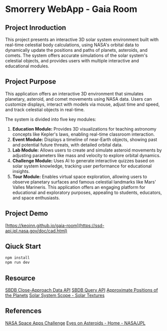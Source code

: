 # Smorrery WebApp - Gaia Room

## Project Inroduction
This project presents an interactive 3D solar system environment built with real-time celestial body calculations, using NASA's orbital data to dynamically update the positions and paths of planets, asteroids, and comets. The system offers accurate simulations of the solar system's celestial objects, and provides users with multiple interactive and educational modules.

## Project Purpose

This application offers an interactive 3D environment that simulates planetary, asteroid, and comet movements using NASA data. Users can customize displays, interact with models via mouse, adjust time and speed, and track celestial objects in real-time.

The system is divided into five key modules:
1. **Education Module:** Provides 3D visualizations for teaching astronomy concepts like Kepler's laws, enabling real-time classroom interaction.
2. **Event Module:** Displays a timeline of near-Earth objects, showing past and potential future threats, with detailed orbital data.
3. **Lab Module:** Allows users to create and simulate asteroid movements by adjusting parameters like mass and velocity to explore orbital dynamics.
4. **Challenge Module:** Uses AI to generate interactive quizzes based on solar system knowledge, tracking user performance for educational insights.
5. **Tour Module:** Enables virtual space exploration, allowing users to observe planetary surfaces and famous celestial landmarks like Mars' Valles Marineris. This application offers an engaging platform for educational and exploratory purposes, appealing to students, educators, and space enthusiasts.

## Project Demo
[https://keoinn.github.io/gaia-room](https://ssd-api.jpl.nasa.gov/doc/cad.html)

## Qiuck Start
```sh
npm install
npm run dev
```

## Resource
[SBDB Close-Approach Data API](https://ssd-api.jpl.nasa.gov/doc/cad.html)
[SBDB Query API](https://ssd-api.jpl.nasa.gov/doc/sbdb.html)
[Approximate Positions of the Planets](https://ssd.jpl.nasa.gov/planets/approx_pos.html)
[Solar System Scope - Solar Textures](https://www.solarsystemscope.com/textures/)

## References
[NASA Space Apps Challenge](https://www.spaceappschallenge.org/nasa-space-apps-2024/challenges/create-an-orrery-web-app-that-displays-near-earth-objects/)
[Eyes on Asteroids - Home - NASA/JPL](https://eyes.nasa.gov/apps/asteroids/#/home)